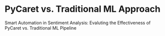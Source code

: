# PyCaret vs. Traditional ML Approach
 Smart Automation in Sentiment Analysis: Evaluting the Effectiveness of PyCaret vs. Traditional ML Pipeline

